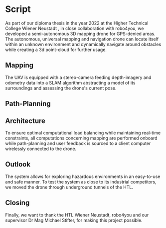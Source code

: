 # Script

As part of our diploma thesis in the year 2022 at the Higher Technical College Wiener Neustadt 
, in close collaboration with robo4you, we developed a semi-autonomous 3D mapping drone for GPS-denied areas. 
The autonomous, universal mapping and navigation drone can locate itself within an unknown environment and dynamically navigate around obstacles while creating a 3d point-cloud for further usage.



## Mapping
The UAV is equipped with a stereo-camera feeding depth-imagery and odometry data
into a SLAM algorithm abstracting a model of its surroundings and assessing the drone's current pose.

## Path-Planning


## Architecture
To ensure optimal computational load balancing while maintaining real-time constraints, 
all computations concerning mapping are performed onboard while path-planning and 
user feedback is sourced to a client computer wirelessly connected to the drone. 


## Outlook
The system allows for exploring hazardous environments in an easy-to-use and safe manner.
To test the system as close to its industrial competitors, we moved the drone through underground tunnels of the HTL.

## Closing
Finally, we want to thank the HTL Wiener Neustadt, robo4you and our supervisor Dr Mag Michael Stifter, for making this project possible.
